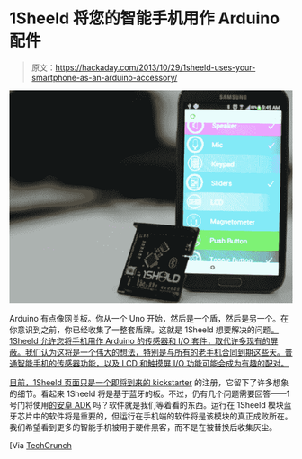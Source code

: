 # 1Sheeld 将您的智能手机用作 Arduino 配件

> 原文：<https://hackaday.com/2013/10/29/1sheeld-uses-your-smartphone-as-an-arduino-accessory/>

![1sheeld](img/61278387c19b34abec638313ea442fd7.png)

Arduino 有点像网关板。你从一个 Uno 开始，然后是一个盾，然后是另一个。在你意识到之前，你已经收集了一整套盾牌。这就是 1Sheeld 想要解决的问题[。1Sheeld 允许您将手机用作 Arduino 的传感器和 I/O 套件，取代许多现有的屏蔽。我们认为这将是一个伟大的想法，特别是与所有的老手机合同到期这些天。普通智能手机的传感器功能，以及 LCD 和触摸屏 I/O 功能可能会成为有趣的配对。](http://techcrunch.com/2013/10/28/hey-arduino-fans-1sheeld-lets-your-smartphone-act-as-many-different-arduino-shields/)

[目前，1Sheeld 页面只是一个即将到来的 kickstarter](http://1sheeld.com/) 的注册，它留下了许多想象的细节。看起来 1Sheeld 将是基于蓝牙的板。不过，仍有几个问题需要回答——1 号门将使用[的安卓 ADK](http://developer.android.com/tools/adk/index.html) 吗？软件就是我们等着看的东西。运行在 1Sheeld 模块蓝牙芯片中的软件将是重要的，但运行在手机端的软件将是该模块的真正成败所在。我们希望看到更多的智能手机被用于硬件黑客，而不是在被替换后收集灰尘。

[Via [TechCrunch](http://techcrunch.com/2013/10/28/hey-arduino-fans-1sheeld-lets-your-smartphone-act-as-many-different-arduino-shields/)